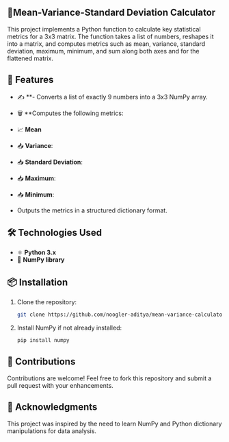 ## 📝Mean-Variance-Standard Deviation Calculator

This project implements a Python function to calculate key statistical metrics for a 3x3 matrix. The function takes a list of numbers, reshapes it into a matrix, and computes metrics such as mean, variance, standard deviation, maximum, minimum, and sum along both axes and for the flattened matrix.
 

## 🌟 Features

- ✍️ **- Converts a list of exactly 9 numbers into a 3x3 NumPy array.
- 🗑️ **Computes the following metrics:
- 📈 **Mean**
- 📥 **Variance**:
- 📥 **Standard Deviation**:
- 📥 **Maximum**:
- 📥 **Minimum**:

- Outputs the metrics in a structured dictionary format.


## 🛠️ Technologies Used

- ⚛️ **Python 3.x**
- 🎨 **NumPy library**

## 📦 Installation

1. Clone the repository:
    ```bash
    git clone https://github.com/noogler-aditya/mean-variance-calculator.git
    ```
2. Install NumPy if not already installed:
   ```bash
   pip install numpy
    ```
## 🤝 Contributions

Contributions are welcome! Feel free to fork this repository and submit a pull request with your enhancements.

## 🙌 Acknowledgments

This project was inspired by the need to learn NumPy and Python dictionary manipulations for data analysis.
